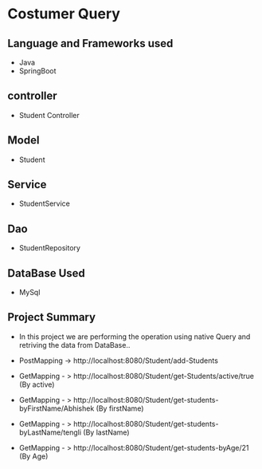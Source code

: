 # Costumer Query

## Language and Frameworks used
- Java
- SpringBoot

## controller
- Student Controller

## Model
- Student

## Service
- StudentService

## Dao
- StudentRepository

## DataBase Used
- MySql

## Project Summary

- In this project we are performing the operation using native Query and retriving the data from DataBase..

- PostMapping -> http://localhost:8080/Student/add-Students
- GetMapping - > http://localhost:8080/Student/get-Students/active/true (By active)
- GetMapping - > http://localhost:8080/Student/get-students-byFirstName/Abhishek (By firstName)
- GetMapping - > http://localhost:8080/Student/get-students-byLastName/tengli (By lastName)
- GetMapping - > http://localhost:8080/Student/get-students-byAge/21 (By Age)